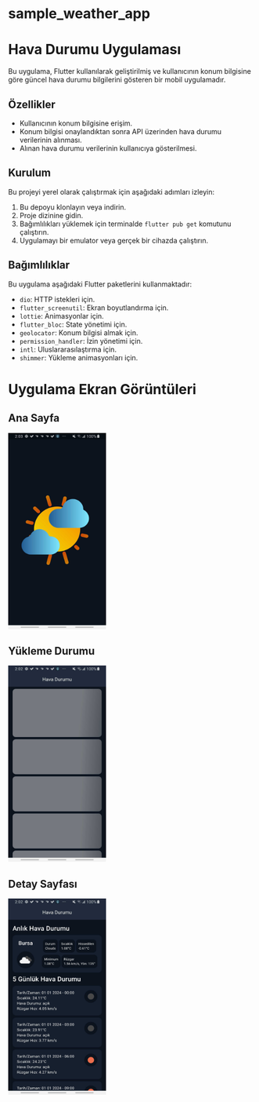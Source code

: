 # sample_weather_app

# Hava Durumu Uygulaması

Bu uygulama, Flutter kullanılarak geliştirilmiş ve kullanıcının konum bilgisine göre güncel hava durumu bilgilerini gösteren bir mobil uygulamadır.

## Özellikler

- Kullanıcının konum bilgisine erişim.
- Konum bilgisi onaylandıktan sonra API üzerinden hava durumu verilerinin alınması.
- Alınan hava durumu verilerinin kullanıcıya gösterilmesi.

## Kurulum

Bu projeyi yerel olarak çalıştırmak için aşağıdaki adımları izleyin:

1. Bu depoyu klonlayın veya indirin.
2. Proje dizinine gidin.
3. Bağımlılıkları yüklemek için terminalde `flutter pub get` komutunu çalıştırın.
4. Uygulamayı bir emulator veya gerçek bir cihazda çalıştırın.

## Bağımlılıklar

Bu uygulama aşağıdaki Flutter paketlerini kullanmaktadır:

- `dio`: HTTP istekleri için.
- `flutter_screenutil`: Ekran boyutlandırma için.
- `lottie`: Animasyonlar için.
- `flutter_bloc`: State yönetimi için.
- `geolocator`: Konum bilgisi almak için.
- `permission_handler`: İzin yönetimi için.
- `intl`: Uluslararasılaştırma için.
- `shimmer`: Yükleme animasyonları için.

# Uygulama Ekran Görüntüleri

## Ana Sayfa
<img src="screenshots/splash_screen.jpg" alt="Ana Sayfa" width="200" height="400"/>

## Yükleme Durumu
<img src="screenshots/detail_page.jpg" alt="Detay Sayfası" width="200" height="400"/>

## Detay Sayfası
<img src="screenshots/loading_state.jpg" alt="Yükleme Durumu" width="200" height="400"/>






 
